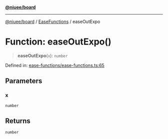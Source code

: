 [**@niuee/board**](../../../README.md)

***

[@niuee/board](../../../globals.md) / [EaseFunctions](../README.md) / easeOutExpo

# Function: easeOutExpo()

> **easeOutExpo**(`x`): `number`

Defined in: [ease-functions/ease-functions.ts:65](https://github.com/niuee/board/blob/cc09a87e934160adef876c4e11d51fd97e78653d/src/ease-functions/ease-functions.ts#L65)

## Parameters

### x

`number`

## Returns

`number`
